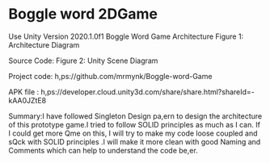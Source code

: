 # Boggle word 2DGame
Use Unity Version 2020.1.0f1
 Boggle Word Game Architecture
Figure 1: Architecture Diagram

Source Code:
Figure 2: Unity Scene Diagram

Project code: h,ps://github.com/mrmynk/Boggle-word-Game

APK file : h,ps://developer.cloud.unity3d.com/share/share.html?shareId=-kAA0JZtE8

Summary:I have followed Singleton Design pa,ern to design the architecture of this prototype game.I tried to follow SOLID principles as much as I can. If I could get more Qme on this, I will try to make my code loose coupled and sQck with SOLID principles .I will make it more clean with good Naming and Comments which can help to understand the code be,er.
  
